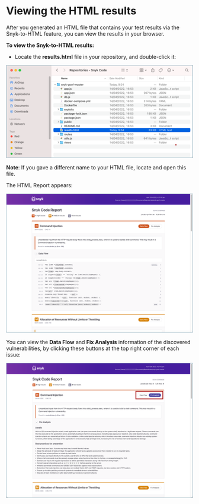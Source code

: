 # Viewing the HTML results

After you generated an HTML file that contains your test results via the Snyk-to-HTML feature, you can view the results in your browser.

**To view the Snyk-to-HTML results:**

* Locate the **results.html** file in your repository, and double-click it:

![](<../../../../.gitbook/assets/Snyk-to-HTML - Results file.png>)

**Note**: If you gave a different name to your HTML file, locate and open this file. &#x20;

The HTML Report appears:

![](<../../../../.gitbook/assets/Snyk-to-HTML - HTML Report.png>)

You can view the **Data Flow** and **Fix Analysis** information of the discovered vulnerabilities, by clicking these buttons at the top right corner of each issue:

![](<../../../../.gitbook/assets/Snyk-to-HTML - Example - HTML Report - Fix Analysis tab.png>)
